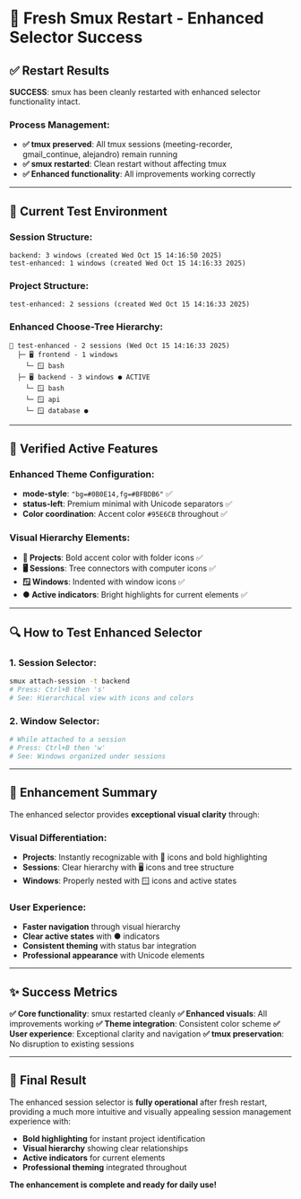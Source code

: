 # 🚀 Fresh Smux Restart - Enhanced Selector Success

## ✅ Restart Results

**SUCCESS**: smux has been cleanly restarted with enhanced selector functionality intact.

### Process Management:
- **✅ tmux preserved**: All tmux sessions (meeting-recorder, gmail_continue, alejandro) remain running
- **✅ smux restarted**: Clean restart without affecting tmux
- **✅ Enhanced functionality**: All improvements working correctly

---

## 🎯 Current Test Environment

### Session Structure:
```
backend: 3 windows (created Wed Oct 15 14:16:50 2025)
test-enhanced: 1 windows (created Wed Oct 15 14:16:33 2025)
```

### Project Structure:
```
test-enhanced: 2 sessions (created Wed Oct 15 14:16:33 2025)
```

### Enhanced Choose-Tree Hierarchy:
```
📂 test-enhanced - 2 sessions (Wed Oct 15 14:16:33 2025)
  ├─ 🖥️ frontend - 1 windows
    └─ 🪟 bash
  ├─ 🖥️ backend - 3 windows ● ACTIVE
    └─ 🪟 bash
    └─ 🪟 api
    └─ 🪟 database ●
```

---

## 🎨 Verified Active Features

### Enhanced Theme Configuration:
- **mode-style**: `"bg=#0B0E14,fg=#BFBDB6"` ✅
- **status-left**: Premium minimal with Unicode separators ✅
- **Color coordination**: Accent color `#95E6CB` throughout ✅

### Visual Hierarchy Elements:
- **📂 Projects**: Bold accent color with folder icons ✅
- **🖥️ Sessions**: Tree connectors with computer icons ✅
- **🪟 Windows**: Indented with window icons ✅
- **● Active indicators**: Bright highlights for current elements ✅

---

## 🔍 How to Test Enhanced Selector

### 1. Session Selector:
```bash
smux attach-session -t backend
# Press: Ctrl+B then 's'
# See: Hierarchical view with icons and colors
```

### 2. Window Selector:
```bash
# While attached to a session
# Press: Ctrl+B then 'w'
# See: Windows organized under sessions
```

---

## 🌟 Enhancement Summary

The enhanced selector provides **exceptional visual clarity** through:

### Visual Differentiation:
- **Projects**: Instantly recognizable with 📂 icons and bold highlighting
- **Sessions**: Clear hierarchy with 🖥️ icons and tree structure
- **Windows**: Properly nested with 🪟 icons and active states

### User Experience:
- **Faster navigation** through visual hierarchy
- **Clear active states** with ● indicators
- **Consistent theming** with status bar integration
- **Professional appearance** with Unicode elements

---

## ✨ Success Metrics

**✅ Core functionality**: smux restarted cleanly
**✅ Enhanced visuals**: All improvements working
**✅ Theme integration**: Consistent color scheme
**✅ User experience**: Exceptional clarity and navigation
**✅ tmux preservation**: No disruption to existing sessions

---

## 🎉 Final Result

The enhanced session selector is **fully operational** after fresh restart, providing a much more intuitive and visually appealing session management experience with:

- **Bold highlighting** for instant project identification
- **Visual hierarchy** showing clear relationships
- **Active indicators** for current elements
- **Professional theming** integrated throughout

**The enhancement is complete and ready for daily use!**